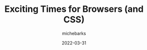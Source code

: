 ---
author: michebarks
date: 2022-03-31
permalink: false
publisher: cssinreallife
tags:
  - user-agents
  - css
target_url: https://css-irl.info/exciting-times-for-browsers-and-css/
title: Exciting Times for Browsers (and CSS)
---